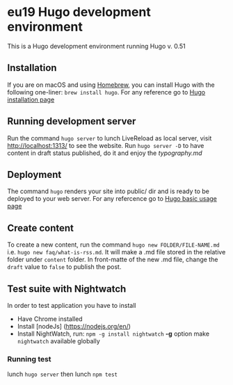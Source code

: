 # eu19 Hugo development environment
This is a Hugo development environment running Hugo v. 0.51

## Installation
If you are on macOS and using [Homebrew](https://brew.sh/), you can install Hugo with the following one-liner: `brew install hugo`. 
For any reference go to [Hugo installation page](https://gohugo.io/getting-started/installing)

## Running development server
Run the command `hugo server` to lunch LiveReload as local server, visit [http://localhost:1313/](http://localhost:1313/) to see the website.
Run `hugo server -D` to have content in draft status published, do it and enjoy the *typography.md*

## Deployment
The command `hugo` renders your site into public/ dir and is ready to be deployed to your web server. 
For any refercence go to [Hugo basic usage page](https://gohugo.io/getting-started/usage/)

## Create content
To create a new content, run the command `hugo new FOLDER/FILE-NAME.md` i.e. `hugo new faq/what-is-rss.md`. It will make a .md file stored in the relative folder under `content` folder.
In front-matte of the new .md file, change the `draft` value to `false` to publish the post.

## Test suite with Nightwatch
In order to test application you have to install 
+ Have Chrome installed
+ Install [nodeJs] (https://nodejs.org/en/)
+ Install NightWatch, run: `npm -g install nightwatch` **-g** option make `nightwatch` available globally
### Running test
lunch `hugo server` then lunch `npm test`